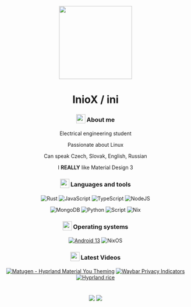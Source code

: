 <div align="center" text-align="center" style="inline-block">

<img src="https://images.weserv.nl/?url=https://avatars.githubusercontent.com/u/81521595&shape=circle" height=200>

# InioX / ini

<h3 class="about-me">
     <sub>
          <img  src="https://github.com/InioX/InioX/assets/81521595/f42d0cce-ba58-4ccf-b008-7dc0434d88e4"
           height="25"
           width="25">
     </sub>
     About me
</h3>

Electrical engineering student

Passionate about Linux

Can speak Czech, Slovak, English, Russian

I **REALLY** like Material Design 3

<h3 class="languages-and-tools">
     <sub>
          <img  src="https://github.com/InioX/InioX/assets/81521595/1fbe3355-94c6-4f86-a520-2dc06da9dddf"
           height="25"
           width="25">
     </sub>
     Languages and tools
</h3>

![Rust](https://img.shields.io/badge/Rust-f6b6b9?style=for-the-badge&logo=rust&logoColor=4d2427)
![JavaScript](https://img.shields.io/badge/JavaScript-f6b6b9?style=for-the-badge&logo=javascript&logoColor=4d2427)
![TypeScript](https://img.shields.io/badge/TypeScript-f6b6b9?style=for-the-badge&logo=typescript&logoColor=4d2427)
![NodeJS](https://img.shields.io/badge/Node.js-f6b6b9?style=for-the-badge&logo=node.js&logoColor=4d2427)

![MongoDB](https://img.shields.io/badge/MongoDB-f6b6b9?style=for-the-badge&logo=mongodb&logoColor=4d2427)
![Python](https://img.shields.io/badge/Python-f6b6b9?style=for-the-badge&logo=python&logoColor=4d2427)
![Script](https://img.shields.io/badge/Shell_Script-f6b6b9?style=for-the-badge&logo=gnu-bash&logoColor=4d2427)
![Nix](https://img.shields.io/badge/Nix-f6b6b9?style=for-the-badge&logo=nixos&logoColor=4d2427)


<h3 class="operating-systems">
     <sub>
          <img  src="https://github.com/InioX/InioX/assets/81521595/f6012468-724d-4c11-b1ea-3084b53062b3"
           height="25"
           width="25">
     </sub>
     Operating systems
</h3>

[![Android 13](https://img.shields.io/badge/Android%2013%20/%20RisingOS%201.4%20Elysium-f6b6b9?style=for-the-badge&logo=android&logoColor=4d2427)](https://www.android.com/android-13/)
![NixOS](https://img.shields.io/badge/NixOS-f6b6b9?style=for-the-badge&logo=nixos&logoColor=4d2427)

<h3 class="latest-videos">
     <sub>
          <img  src="https://github.com/InioX/InioX/assets/81521595/8d6b265c-2d53-4dc8-9779-d99e43df65cd"
           height="25"
           width="25">
     </sub>
     Latest Videos
</h3>

<!-- BEGIN YOUTUBE-CARDS -->
[![Matugen - Hyprland Material You Theming](https://ytcards.demolab.com/?id=lBlEEiwQzYA&title=Matugen+-+Hyprland+Material+You+Theming&lang=en&timestamp=1679176162&background_color=%230d1117&title_color=%23ffffff&stats_color=%23dedede&max_title_lines=1&width=250&border_radius=5 "Matugen - Hyprland Material You Theming")](https://www.youtube.com/watch?v=lBlEEiwQzYA)
[![Waybar Privacy Indicators](https://ytcards.demolab.com/?id=qG7ZotvRN4s&title=Waybar+Privacy+Indicators&lang=en&timestamp=1677173964&background_color=%230d1117&title_color=%23ffffff&stats_color=%23dedede&max_title_lines=1&width=250&border_radius=5 "Waybar Privacy Indicators")](https://www.youtube.com/watch?v=qG7ZotvRN4s)
[![Hyprland rice](https://ytcards.demolab.com/?id=Vn5i_06Gde8&title=Hyprland+rice&lang=en&timestamp=1668875311&background_color=%230d1117&title_color=%23ffffff&stats_color=%23dedede&max_title_lines=1&width=250&border_radius=5 "Hyprland rice")](https://www.youtube.com/watch?v=Vn5i_06Gde8)
<!-- END YOUTUBE-CARDS -->

<h1></h1>

![](https://img.shields.io/badge/Discord-@i.am.ini-161313?style=for-the-badge&logo=discord&logoColor=4d2427&labelColor=f6b6b9)
![](https://img.shields.io/badge/Youtube-@i__am__ini-161313?style=for-the-badge&logo=youtube&logoColor=4d2427&labelColor=f6b6b9)

<!--
**InioX/InioX** is a ✨ _special_ ✨ repository because its `README.md` (this file) appears on your GitHub profile.

Here are some ideas to get you started:

- 🔭 I’m currently working on ...
- 🌱 I’m currently learning ...
- 👯 I’m looking to collaborate on ...
- 🤔 I’m looking for help with ...
- 💬 Ask me about ...
- 📫 How to reach me: ...
- 😄 Pronouns: ...
- ⚡ Fun fact: ...
-->
